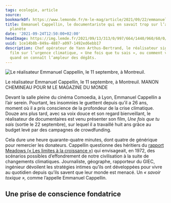 ```yaml
---
tags: ecologie, article
source:
bookmarkOf: https://www.lemonde.fr/m-le-mag/article/2021/09/22/emmanuel-cappellin-le-documentariste-qui-en-savait-trop-sur-l-avenir-de-la-planete_6095522_4500055.html
title: Emmanuel Cappellin, le documentariste qui en savait trop sur l’avenir de la
  planète
date: '2021-09-24T12:50:00+02:00'
headImage: https://img.lemde.fr/2021/09/13/313/0/997/664/1440/960/60/0/7c6078c_135747-3238380.jpg
uuid: 1ce14b8b-849a-4887-a097-1492ed6ebb17
description: Chef opérateur de Yann Arthus-Bertrand, le réalisateur signe un premier
  film sur l’urgence climatique, « Une fois que tu sais », ou comment vivre au quotidien
  quand on connaît l’ampleur des dégâts.
---
```


![Le réalisateur Emmanuel Cappellin, le 11 septembre, à Montreuil.](https://img.lemde.fr/2021/09/13/0/0/1000/1500/664/0/75/0/7c6078c_135747-3238380.jpg)

Le réalisateur Emmanuel Cappellin, le 11 septembre, à Montreuil. MANON CHEMINEAU POUR M LE MAGAZINE DU MONDE

Devant la salle pleine du cinéma Comoedia, à Lyon, Emmanuel Cappellin a l’air serein. Pourtant, les insomnies le guettent depuis qu’il a 26 ans, moment où il a pris conscience de la profondeur de la crise climatique. Douze ans plus tard, avec sa voix douce et son regard bienveillant, le réalisateur de documentaires est venu présenter son film, _Une fois que tu sais_ (sortie le 22 septembre), sur lequel il a travaillé huit ans grâce au budget levé par des campagnes de crowdfunding.

Cela dure une heure quarante-quatre minutes, dont quatre de générique pour remercier les donateurs. Cappellin questionne des héritiers du [rapport Meadows (« Les limites à la croissance »)](https://www.lemonde.fr/planete/article/2012/05/25/la-croissance-mondiale-va-s-arreter_1707352_3244.html) qui envisageait, en 1972, des scénarios possibles d’effondrement de notre civilisation à la suite de changements climatiques. Journaliste, géographe, rapporteur du GIEC, ingénieur dévoilent les stratégies intimes qu’ils ont développées pour vivre au quotidien depuis qu’ils savent que leur monde est menacé. Un _« savoir toxique »,_ comme l’appelle Emmanuel Cappellin.

Une prise de conscience fondatrice
---
